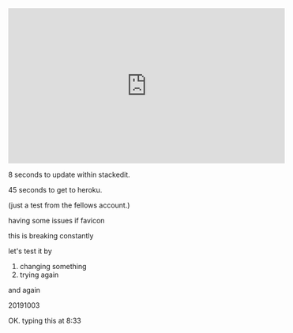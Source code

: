 
<iframe width="560" height="315" src="https://www.youtube.com/embed/M11SvDtPBhA" frameborder="0" allow="accelerometer; autoplay; encrypted-media; gyroscope; picture-in-picture" allowfullscreen></iframe>

8 seconds to update within stackedit.

45 seconds to get to heroku.

(just a test from the fellows account.)

having some issues if favicon

this is breaking constantly

let's test it by

 1. changing something
 2. trying again

and again

20191003

OK.  typing this at 8:33
<!--stackedit_data:
eyJoaXN0b3J5IjpbMTYwNTQ5MDcyNywtNjMwMjc4NjczLC0zMj
kzNTA4OTIsLTExNjc1MDM3NjgsLTE3NzQ2MzI3NTAsMTM4NDg2
NDEyOCwtOTA0MTkwMzU5XX0=
-->